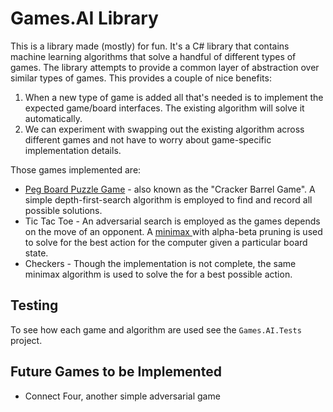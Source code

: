# Games.AI LibraryThis is a library made (mostly) for fun. It's a C# library that contains machine learning algorithms that solve a handful of different types of games. The library attempts to provide a common layer of abstraction over similar types of games. This provides a couple of nice benefits:1. When a new type of game is added all that's needed is to implement the expected game/board interfaces. The existing algorithm will solve it automatically.2. We can experiment with swapping out the existing algorithm across different games and not have to worry about game-specific implementation details. Those games implemented are:* [Peg Board Puzzle Game](http://www.joenord.com/puzzles/peggame/) - also known as the "Cracker Barrel Game". A simple depth-first-search algorithm is employed to find and record all possible solutions.* Tic Tac Toe - An adversarial search is employed as the games depends on the move of an opponent. A [minimax ](https://en.wikipedia.org/wiki/Minimax) with alpha-beta pruning is used to solve for the best action for the computer given a particular board state.* Checkers - Though the implementation is not complete, the same minimax algorithm is used to solve the for a best possible action.## TestingTo see how each game and algorithm are used see the `Games.AI.Tests` project.## Future Games to be Implemented* Connect Four, another simple adversarial game